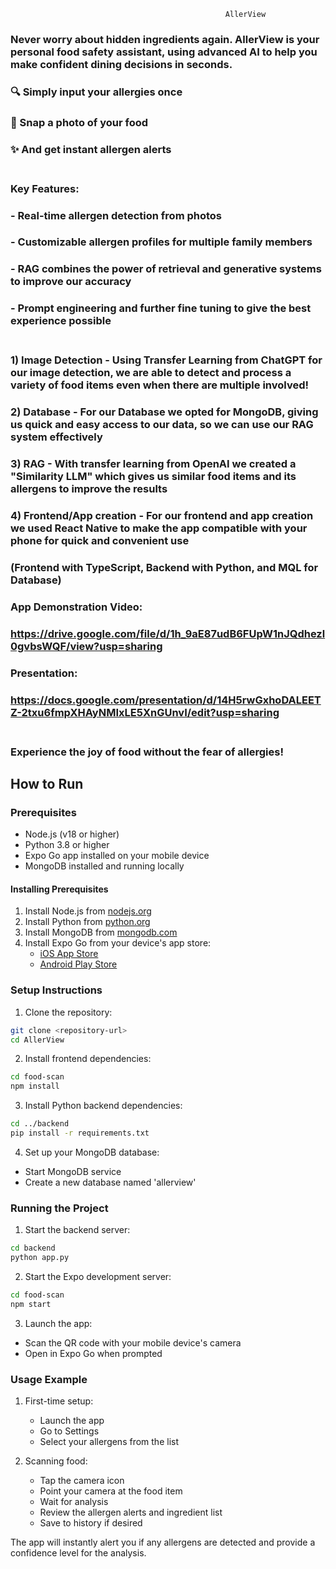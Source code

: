                                                     AllerView

### Never worry about hidden ingredients again. AllerView is your personal food safety assistant, using advanced AI to help you make confident dining decisions in seconds.<br/>

### 🔍 Simply input your allergies once

### 📸 Snap a photo of your food

### ✨ And get instant allergen alerts<br/><br/>

### Key Features:

### - Real-time allergen detection from photos

### - Customizable allergen profiles for multiple family members

### - RAG combines the power of retrieval and generative systems to improve our accuracy

### - Prompt engineering and further fine tuning to give the best experience possible<br/><br/>

### 1) Image Detection - Using Transfer Learning from ChatGPT for our image detection, we are able to detect and process a variety of food items even when there are multiple involved!

### 2) Database - For our Database we opted for MongoDB, giving us quick and easy access to our data, so we can use our RAG system effectively

### 3) RAG - With transfer learning from OpenAI we created a "Similarity LLM" which gives us similar food items and its allergens to improve the results

### 4) Frontend/App creation - For our frontend and app creation we used React Native to make the app compatible with your phone for quick and convenient use

### (Frontend with TypeScript, Backend with Python, and MQL for Database)

### App Demonstration Video:

### https://drive.google.com/file/d/1h_9aE87udB6FUpW1nJQdhezl0gvbsWQF/view?usp=sharing

### Presentation:

### https://docs.google.com/presentation/d/14H5rwGxhoDALEETZ-2txu6fmpXHAyNMIxLE5XnGUnvI/edit?usp=sharing<br/><br/>

### Experience the joy of food without the fear of allergies!

## How to Run

### Prerequisites

- Node.js (v18 or higher)
- Python 3.8 or higher
- Expo Go app installed on your mobile device
- MongoDB installed and running locally

#### Installing Prerequisites

1. Install Node.js from [nodejs.org](https://nodejs.org/)
2. Install Python from [python.org](https://python.org)
3. Install MongoDB from [mongodb.com](https://www.mongodb.com/try/download/community)
4. Install Expo Go from your device's app store:
   - [iOS App Store](https://apps.apple.com/app/apple-store/id982107779)
   - [Android Play Store](https://play.google.com/store/apps/details?id=host.exp.exponent)

### Setup Instructions

1. Clone the repository:

```bash
git clone <repository-url>
cd AllerView
```

2. Install frontend dependencies:

```bash
cd food-scan
npm install
```

3. Install Python backend dependencies:

```bash
cd ../backend
pip install -r requirements.txt
```

4. Set up your MongoDB database:

- Start MongoDB service
- Create a new database named 'allerview'

### Running the Project

1. Start the backend server:

```bash
cd backend
python app.py
```

2. Start the Expo development server:

```bash
cd food-scan
npm start
```

3. Launch the app:

- Scan the QR code with your mobile device's camera
- Open in Expo Go when prompted

### Usage Example

1. First-time setup:

   - Launch the app
   - Go to Settings
   - Select your allergens from the list

2. Scanning food:
   - Tap the camera icon
   - Point your camera at the food item
   - Wait for analysis
   - Review the allergen alerts and ingredient list
   - Save to history if desired

The app will instantly alert you if any allergens are detected and provide a confidence level for the analysis.
